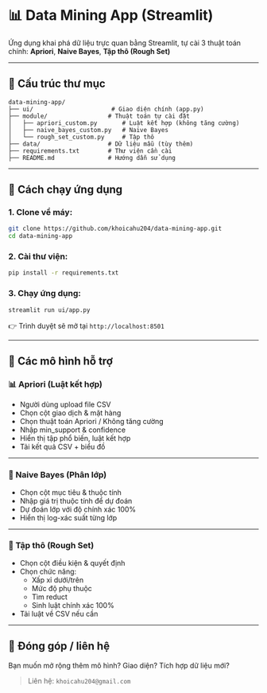 # 📊 Data Mining App (Streamlit)

Ứng dụng khai phá dữ liệu trực quan bằng Streamlit, tự cài 3 thuật toán chính: **Apriori**, **Naive Bayes**, **Tập thô (Rough Set)**

---

## 🧱 Cấu trúc thư mục

```
data-mining-app/
├── ui/                      # Giao diện chính (app.py)
├── module/                 # Thuật toán tự cài đặt
│   ├── apriori_custom.py       # Luật kết hợp (không tăng cường)
│   ├── naive_bayes_custom.py   # Naive Bayes
│   └── rough_set_custom.py     # Tập thô
├── data/                   # Dữ liệu mẫu (tùy thêm)
├── requirements.txt        # Thư viện cần cài
├── README.md               # Hướng dẫn sử dụng
```

---

## 🚀 Cách chạy ứng dụng

### 1. Clone về máy:
```bash
git clone https://github.com/khoicahu204/data-mining-app.git
cd data-mining-app
```

### 2. Cài thư viện:
```bash
pip install -r requirements.txt
```

### 3. Chạy ứng dụng:
```bash
streamlit run ui/app.py
```

👉 Trình duyệt sẽ mở tại `http://localhost:8501`

---

## 🧠 Các mô hình hỗ trợ

### 📊 Apriori (Luật kết hợp)
- Người dùng upload file CSV
- Chọn cột giao dịch & mặt hàng
- Chọn thuật toán Apriori / Không tăng cường
- Nhập min_support & confidence
- Hiển thị tập phổ biến, luật kết hợp
- Tải kết quả CSV + biểu đồ

---

### 🧠 Naive Bayes (Phân lớp)
- Chọn cột mục tiêu & thuộc tính
- Nhập giá trị thuộc tính để dự đoán
- Dự đoán lớp với độ chính xác 100%
- Hiển thị log-xác suất từng lớp

---

### 📘 Tập thô (Rough Set)
- Chọn cột điều kiện & quyết định
- Chọn chức năng:
  - Xấp xỉ dưới/trên
  - Mức độ phụ thuộc
  - Tìm reduct
  - Sinh luật chính xác 100%
- Tải luật về CSV nếu cần

---

## 📩 Đóng góp / liên hệ

Bạn muốn mở rộng thêm mô hình? Giao diện? Tích hợp dữ liệu mới?

> Liên hệ: `khoicahu204@gmail.com`